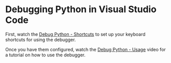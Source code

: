 # Debugging Python in Visual Studio Code

First, watch the [Debug Python - Shortcuts](https://watch.screencastify.com/v/TcHufRVKlX1z6x6DCOnT) to set up your keyboard shortcuts for using the debugger.

Once you have them configured, watch the [Debug Python - Usage](https://watch.screencastify.com/v/Z84mU1jrnsvgf80GJA6F) video for a tutorial on how to use the debugger.
